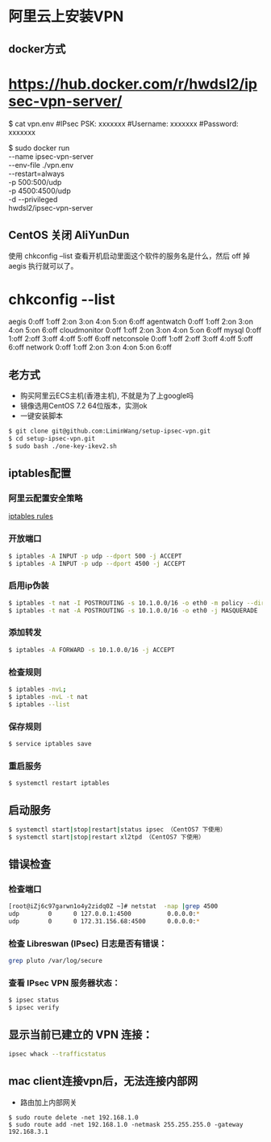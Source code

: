 # 阿里云上安装VPN

## docker方式

# https://hub.docker.com/r/hwdsl2/ipsec-vpn-server/

$ cat vpn.env
#IPsec PSK: xxxxxxx
#Username: xxxxxxx
#Password: xxxxxxx

$ sudo docker run \
       --name ipsec-vpn-server \
       --env-file ./vpn.env \
       --restart=always \
       -p 500:500/udp \
       -p 4500:4500/udp \
       -d --privileged \
       hwdsl2/ipsec-vpn-server


## CentOS 关闭 AliYunDun
使用 chkconfig –list 查看开机启动里面这个软件的服务名是什么，然后 off 掉 aegis 执行就可以了。

# chkconfig --list
aegis           0:off   1:off   2:on    3:on    4:on    5:on    6:off
agentwatch      0:off   1:off   2:on    3:on    4:on    5:on    6:off
cloudmonitor    0:off   1:off   2:on    3:on    4:on    5:on    6:off
mysql           0:off   1:off   2:off   3:off   4:off   5:off   6:off
netconsole      0:off   1:off   2:off   3:off   4:off   5:off   6:off
network         0:off   1:off   2:on    3:on    4:on    5:on    6:off


## 老方式
- 购买阿里云ECS主机(香港主机), 不就是为了上google吗
- 镜像选用CentOS 7.2 64位版本，实测ok 
- 一键安装脚本

```sh
$ git clone git@github.com:LiminWang/setup-ipsec-vpn.git
$ cd setup-ipsec-vpn.git
$ sudo bash ./one-key-ikev2.sh
```

## iptables配置
### 阿里云配置安全策略
[iptables rules](images/aliyun_vpn_iptable_rules.jpg)

### 开放端口
```sh
$ iptables -A INPUT -p udp --dport 500 -j ACCEPT
$ iptables -A INPUT -p udp --dport 4500 -j ACCEPT
```
 
### 启用ip伪装
```sh
$ iptables -t nat -I POSTROUTING -s 10.1.0.0/16 -o eth0 -m policy --dir out --pol ipsec -j ACCEPT
$ iptables -t nat -A POSTROUTING -s 10.1.0.0/16 -o eth0 -j MASQUERADE
```
  
### 添加转发
```sh
$ iptables -A FORWARD -s 10.1.0.0/16 -j ACCEPT
``` 

### 检查规则 

```sh
$ iptables -nvL; 
$ iptables -nvL -t nat
$ iptables --list
```

### 保存规则
```sh
$ service iptables save
```
    
### 重启服务
```sh
$ systemctl restart iptables
```

## 启动服务
```sh
$ systemctl start|stop|restart|status ipsec （CentOS7 下使用）
$ systemctl start|stop|restart xl2tpd （CentOS7 下使用）
```

## 错误检查
### 检查端口　
```sh
[root@iZj6c97garwn1o4y2zidq0Z ~]# netstat  -nap |grep 4500
udp        0      0 127.0.0.1:4500          0.0.0.0:*                           17600/pluto
udp        0      0 172.31.156.68:4500      0.0.0.0:*                           17600/pluto
```

### 检查 Libreswan (IPsec) 日志是否有错误：
```sh
grep pluto /var/log/secure
```

### 查看 IPsec VPN 服务器状态：
```sh
$ ipsec status
$ ipsec verify
```

## 显示当前已建立的 VPN 连接：
```sh
ipsec whack --trafficstatus
```

## mac client连接vpn后，无法连接内部网
* 路由加上内部网关
```
$ sudo route delete -net 192.168.1.0
$ sudo route add -net 192.168.1.0 -netmask 255.255.255.0 -gateway 192.168.3.1
```
